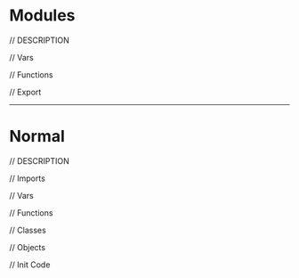 # Modules

// DESCRIPTION

// Vars

// Functions

// Export

------

# Normal

// DESCRIPTION

// Imports

// Vars

// Functions

// Classes

// Objects

// Init Code